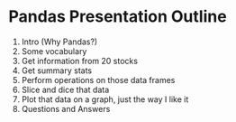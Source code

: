 # Pandas Presentation Outline

1. Intro (Why Pandas?)
2. Some vocabulary
3. Get information from 20 stocks
4. Get summary stats
5. Perform operations on those data frames
6. Slice and dice that data
7. Plot that data on a graph, just the way I like it
8. Questions and Answers